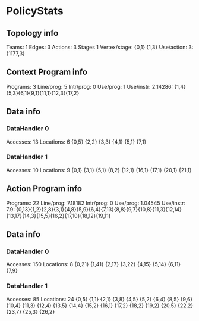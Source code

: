 # PolicyStats
## Topology info
Teams:		1
Edges:		3
Actions:	3
Stages		1
Vertex/stage:	{0,1} {1,3} 
Use/action:	3: {1177,3} 

## Context Program info
Programs:	3
Line/prog:	5
Intr/prog:	0
Use/prog:	1
Use/instr:	2.14286: {1,4}{5,3}{6,1}{9,1}{11,1}{12,3}{17,2}

## Data info

### DataHandler 0
Accesses:	13
Locations:	6
{0,5} {2,2} {3,3} {4,1} {5,1} {7,1} 

### DataHandler 1
Accesses:	10
Locations:	9
{0,1} {3,1} {5,1} {8,2} {12,1} {16,1} {17,1} {20,1} {21,1} 



## Action Program info
Programs:	22
Line/prog:	7.18182
Intr/prog:	0
Use/prog:	1.04545
Use/instr:	7.9: {0,13}{1,2}{2,8}{3,1}{4,8}{5,9}{6,4}{7,13}{8,8}{9,7}{10,8}{11,3}{12,14}{13,17}{14,3}{15,5}{16,2}{17,10}{18,12}{19,11}

## Data info

### DataHandler 0
Accesses:	150
Locations:	8
{0,21} {1,41} {2,17} {3,22} {4,15} {5,14} {6,11} {7,9} 

### DataHandler 1
Accesses:	85
Locations:	24
{0,5} {1,1} {2,1} {3,8} {4,5} {5,2} {6,4} {8,5} {9,6} {10,4} {11,3} {12,4} {13,5} {14,4} {15,2} {16,1} {17,2} {18,2} {19,2} {20,5} {22,2} {23,7} {25,3} {26,2} 

